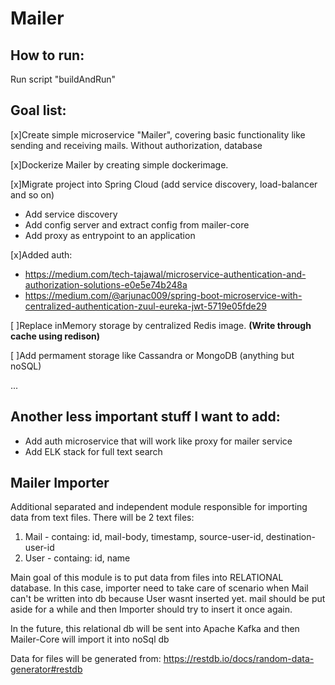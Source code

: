 # Mailer

## How to run:
Run script "buildAndRun"


## Goal list:

[x]Create simple microservice "Mailer", covering basic functionality like sending and receiving mails. Without authorization, database

[x]Dockerize Mailer by creating simple dockerimage.

[x]Migrate project into Spring Cloud (add service discovery, load-balancer and so on)

- Add service discovery
- Add config server and extract config from mailer-core
- Add proxy as entrypoint to an application

[x]Added auth: 

- https://medium.com/tech-tajawal/microservice-authentication-and-authorization-solutions-e0e5e74b248a
- https://medium.com/@arjunac009/spring-boot-microservice-with-centralized-authentication-zuul-eureka-jwt-5719e05fde29

[ ]Replace inMemory storage by centralized Redis image. **(Write through cache using redison)**

[ ]Add permament storage like Cassandra or MongoDB (anything but noSQL)

...

## Another less important stuff I want to add:
- Add auth microservice that will work like proxy for mailer service
- Add ELK stack for full text search

## Mailer Importer
Additional separated and independent module responsible for importing data from text files.
There will be 2 text files:
1. Mail - containg: id, mail-body, timestamp, source-user-id, destination-user-id
2. User - containg: id, name

Main goal of this module is to put data from files into RELATIONAL database.
In this case, importer need to take care of scenario when Mail can't be written into db because User wasnt inserted yet.
mail should be put aside for a while and then Importer should try to insert it once again.

In the future, this relational db will be sent into Apache Kafka and then Mailer-Core will import it into noSql db

Data for files will be generated from: https://restdb.io/docs/random-data-generator#restdb